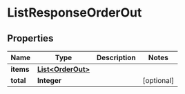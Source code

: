 

# ListResponseOrderOut


## Properties

Name | Type | Description | Notes
------------ | ------------- | ------------- | -------------
**items** | [**List&lt;OrderOut&gt;**](OrderOut.md) |  | 
**total** | **Integer** |  |  [optional]




